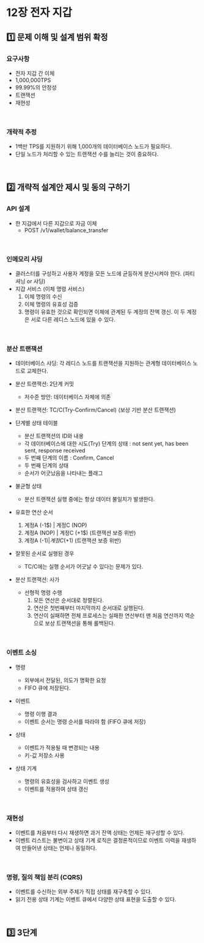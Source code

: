 # 12장 전자 지갑

## 1️⃣ 문제 이해 및 설계 범위 확정

### 요구사항
- 전자 지갑 간 이체
- 1,000,000TPS
- 99.99%의 안정성
- 트랜잭션
- 재현성

<br/>

### 개략적 추정
- 1백만 TPS를 지원하기 위해 1,000개의 데이터베이스 노드가 필요하다.
- 단일 노드가 처리할 수 있는 트랜잭션 수를 늘리는 것이 중요하다.

<br/>

## 2️⃣ 개략적 설계안 제시 및 동의 구하기

### API 설계
- 한 지갑에서 다른 지갑으로 자금 이체
  - POST /v1/wallet/balance_transfer
 
<br/>

### 인메모리 샤딩
- 클러스터를 구성하고 사용자 계정을 모든 노드에 균등하게 분산시켜야 한다. (파티셔닝 or 샤딩)
- 지갑 서비스 (이체 명령 서비스)
  1. 이체 명령의 수신
  2. 이체 명령의 유효성 검증
  3. 명령이 유효한 것으로 확인되면 이체에 관계된 두 계정의 잔액 갱신. 이 두 계정은 서로 다른 레디스 노드에 있을 수 있다.
 
<br/>

### 분산 트랜잭션
- 데이터베이스 샤딩: 각 레디스 노드를 트랜잭션을 지원하는 관계형 데이터베이스 노드로 교체한다.
- 분산 트랜잭션: 2단계 커밋
  - 저수준 방안: 데이터베이스 자체에 의존

- 분산 트랜잭션: TC/C(Try-Confirm/Cancel) (보상 기반 분산 트랜잭션)
- 단계별 상태 테이블
  - 분산 트랜잭션의 ID와 내용
  - 각 데이터베이스에 대한 시도(Try) 단계의 상태 : not sent yet, has been sent, response received
  - 두 번째 단계의 이름 : Confirm, Cancel
  - 두 번째 단계의 상태
  - 순서가 어긋났음을 나타내는 플래그
 
- 불균형 상태
  - 분산 트랜잭션 실행 중에는 항상 데이터 불일치가 발생한다.
 
- 유효한 연산 순서
  1. 계정A (-1$) | 계정C (NOP)
  2. 계정A (NOP) | 계정C (+1$) (트랜잭션 보증 위반)
  3. 계정A (-1$) | 계정C (+1$) (트랜잭션 보증 위반)
 
- 잘못된 순서로 실행된 경우
  - TC/C에는 실행 순서가 어긋날 수 있다는 문제가 있다.
 
- 분산 트랜잭션: 사가
  - 선형적 명령 수행
    1. 모든 연산은 순서대로 정렬된다.
    2. 연산은 첫번째부터 마지막까지 순서대로 실행된다.
    3. 연산이 실패하면 전체 프로세스는 실패한 연산부터 맨 처음 연산까지 역순으로 보상 트랜잭션을 통해 롤백된다.
   
<br/>

### 이벤트 소싱
- 명령
  - 외부에서 전달된, 의도가 명확한 요청
  - FIFO 큐에 저장된다.
 
- 이벤트
  - 명령 이행 결과
  - 이벤트 순서는 명령 순서를 따라야 함 (FIFO 큐에 저장)
 
- 상태
  - 이벤트가 적용될 때 변경되는 내용
  - 키-값 저장소 사용
 
- 상태 기계
  - 명령의 유효성을 검사하고 이벤트 생성
  - 이벤트를 적용하여 상태 갱신
 
<br/>

### 재현성
- 이벤트를 처음부터 다시 재생하면 과거 잔액 상태는 언제든 재구성할 수 있다.
- 이벤트 리스트는 불변이고 상태 기계 로직은 결정론적이므로 이벤트 이력을 재생하여 만들어낸 상태는 언제나 동일하다.

<br/>

### 명령, 질의 책임 분리 (CQRS)
- 이벤트를 수신하는 외부 주체가 직접 상태를 재구축할 수 있다.
- 읽기 전용 상태 기계는 이벤트 큐에서 다양한 상태 표현을 도출할 수 있다.

<br/>

## 3️⃣ 3단계

